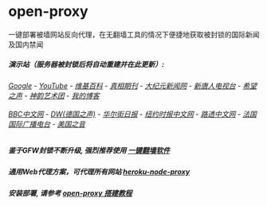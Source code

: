 # open-proxy
一键部署被墙网站反向代理，在无翻墙工具的情况下便捷地获取被封锁的国际新闻及国内禁闻

#####  演示站（服务器被封锁后将自动重建并在此更新）:
######  [Google](http://45.77.191.122:8888/search?q=425事件) - [YouTube](https://nogfw.the-youtube.win) - [维基百科](http://45.77.191.122:8100/wiki/喬高-麥塔斯調查報告) - [真相期刊](http://45.77.191.122:8300/display.aspx?category_id=3&zhuanti_id=2) - [大纪元新闻网](http://45.77.191.122:10080) - [新唐人电视台](http://45.77.191.122:8000) - [希望之声](http://45.77.191.122:8200) - [神韵艺术团](http://45.77.191.122:8000/xtr/gb/prog673.html) - [我的博客](http://45.77.191.122:10000/)<br/> <br/> [BBC中文网](http://45.77.191.122:9100/zhongwen) - [DW(德国之声)](http://45.77.191.122:9200/zh/在线报导/s-9058?&zhongwen=simp) - [华尔街日报](http://45.77.191.122:9300) - [纽约时报中文网](http://45.77.191.122:9400) - [路透中文网](http://45.77.191.122:9500/) - [法国国际广播电台](http://45.77.191.122:9600/) - [美国之音](http://45.77.191.122:9700/) 

##### 鉴于GFW封锁不断升级, 强烈推荐使用 [一键翻墙软件](https://github.com/gfw-breaker/nogfw/blob/master/README.md) 

##### 通用Web代理方案，可代理所有网站 [heroku-node-proxy](https://github.com/gfw-breaker/heroku-node-proxy#--end--) 

##### 安装部署, 请参考 [open-proxy 搭建教程](https://github.com/gfw-breaker/open-proxy/wiki#open-proxy-%E6%90%AD%E5%BB%BA%E6%95%99%E7%A8%8B)

